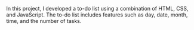 In this project, I developed a to-do list using a combination of HTML, CSS, and JavaScript. The to-do list includes features such as day, date, month, time, and the number of tasks.
